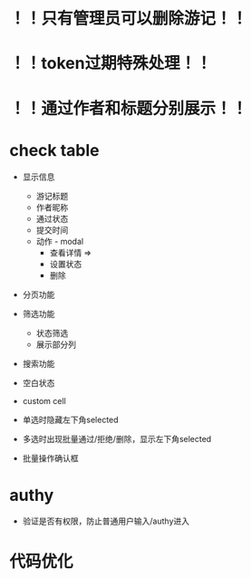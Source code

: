 
# ！！只有管理员可以删除游记！！

# ！！token过期特殊处理！！

# ！！通过作者和标题分别展示！！

# check table

- 显示信息
    * 游记标题
    * 作者昵称
    * 通过状态
    * 提交时间
    * 动作 - modal
        + 查看详情 =>
        + 设置状态
        + 删除
- 分页功能
- 筛选功能
    * 状态筛选
    * 展示部分列
- 搜索功能
- 空白状态
- custom cell

- 单选时隐藏左下角selected
- 多选时出现批量通过/拒绝/删除，显示左下角selected
- 批量操作确认框

# authy

- 验证是否有权限，防止普通用户输入/authy进入

# 代码优化